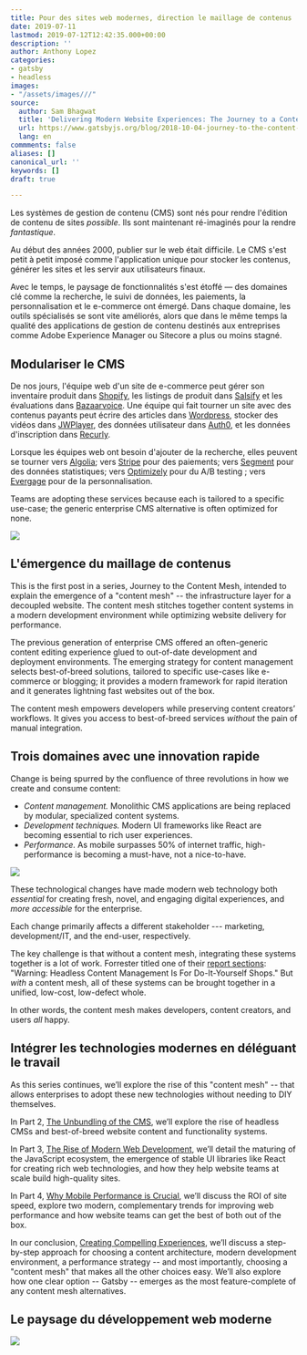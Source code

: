 ```yaml
---
title: Pour des sites web modernes, direction le maillage de contenus
date: 2019-07-11
lastmod: 2019-07-12T12:42:35.000+00:00
description: ''
author: Anthony Lopez
categories:
- gatsby
- headless
images:
- "/assets/images///"
source:
  author: Sam Bhagwat
  title: 'Delivering Modern Website Experiences: The Journey to a Content Mesh'
  url: https://www.gatsbyjs.org/blog/2018-10-04-journey-to-the-content-mesh/
  lang: en
commments: false
aliases: []
canonical_url: ''
keywords: []
draft: true

---
```

Les systèmes de gestion de contenu (CMS) sont nés pour rendre l'édition de contenu de sites _possible_. Ils sont maintenant ré-imaginés pour la rendre _fantastique_.

Au début des années 2000, publier sur le web était difficile. Le CMS s'est petit à petit imposé comme l'application unique pour stocker les contenus, générer les sites et les servir aux utilisateurs finaux.

Avec le temps, le paysage de fonctionnalités s'est étoffé — des domaines clé comme la recherche, le suivi de données, les paiements, la personnalisation et le e-commerce ont émergé. Dans chaque domaine, les outils spécialisés se sont vite améliorés, alors que dans le même temps la qualité des applications de gestion de contenu destinés aux entreprises comme Adobe Experience Manager ou Sitecore a plus ou moins stagné.

## Modulariser le CMS

De nos jours, l'équipe web d'un site de e-commerce peut gérer son inventaire produit dans [Shopify](https://www.shopify.com/), les listings de produit dans [Salsify](https://www.salsify.com/) et les évaluations dans [Bazaarvoice](https://www.bazaarvoice.com/). Une équipe qui fait tourner un site avec des contenus payants peut écrire des articles dans [Wordpress](https://wordpress.org/), stocker des vidéos dans [JWPlayer](https://www.jwplayer.com/), des données utilisateur dans [Auth0](https://auth0.com/), et les données d'inscription dans [Recurly](https://recurly.com/).

Lorsque les équipes web ont besoin d'ajouter de la recherche, elles peuvent se tourner vers [Algolia](https://www.algolia.com/); vers [Stripe](http://stripe.com) pour des paiements; vers [Segment](https://segment.com/) pour des données statistiques; vers [Optimizely](https://www.optimizely.com/) pour du A/B testing ; vers [Evergage](https://www.evergage.com/) pour de la personnalisation.

Teams are adopting these services because each is tailored to a specific use-case; the generic enterprise CMS alternative is often optimized for none.

![](/v1562938736/jamstatic/modular-cms-architecture.png)

## L'émergence du maillage de contenus

This is the first post in a series, Journey to the Content Mesh, intended to explain the emergence of a "content mesh" -- the infrastructure layer for a decoupled website. The content mesh stitches together content systems in a modern development environment while optimizing website delivery for performance.

The previous generation of enterprise CMS offered an often-generic content editing experience glued to out-of-date development and deployment environments. The emerging strategy for content management selects best-of-breed solutions, tailored to specific use-cases like e-commerce or blogging; it provides a modern framework for rapid iteration and it generates lightning fast websites out of the box.

The content mesh empowers developers while preserving content creators’ workflows. It gives you access to best-of-breed services _without_ the pain of manual integration.

## Trois domaines avec une innovation rapide

Change is being spurred by the confluence of three revolutions in how we create and consume content:

* _Content management._ Monolithic CMS applications are being replaced by modular, specialized content systems.
* _Development techniques._ Modern UI frameworks like React are becoming essential to rich user experiences.
* _Performance._ As mobile surpasses 50% of internet traffic, high-performance is becoming a must-have, not a nice-to-have.

![](/v1562938846/jamstatic/three-website-revolutions.png)

These technological changes have made modern web technology both _essential_ for creating fresh, novel, and engaging digital experiences, and _more accessible_ for the enterprise.

Each change primarily affects a different stakeholder --- marketing, development/IT, and the end-user, respectively.

The key challenge is that without a content mesh, integrating these systems together is a lot of work. Forrester titled one of their [report sections](https://www.tangomodem.com/wp-content/uploads/2017/09/the-rise-of-the-headless-cms.pdf): "Warning: Headless Content Management Is For Do-It-Yourself Shops." But _with_ a content mesh, all of these systems can be brought together in a unified, low-cost, low-defect whole.

In other words, the content mesh makes developers, content creators, and users _all_ happy.

## Intégrer les technologies modernes en déléguant le travail

As this series continues, we’ll explore the rise of this "content mesh" -- that allows enterprises to adopt these new technologies without needing to DIY themselves.

In Part 2, [The Unbundling of the CMS](/blog/2018-10-10-unbundling-of-the-cms), we’ll explore the rise of headless CMSs and best-of-breed website content and functionality systems.

In Part 3, [The Rise of Modern Web Development](/blog/2018-10-11-rise-of-modern-web-development), we’ll detail the maturing of the JavaScript ecosystem, the emergence of stable UI libraries like React for creating rich web technologies, and how they help website teams at scale build high-quality sites.

In Part 4, [Why Mobile Performance is Crucial](/blog/2018-10-16-why-mobile-performance-is-crucial), we’ll discuss the ROI of site speed, explore two modern, complementary trends for improving web performance and how website teams can get the best of both out of the box.

In our conclusion, [Creating Compelling Experiences](/blog/2018-10-18-creating-compelling-content-experiences), we’ll discuss a step-by-step approach for choosing a content architecture, modern development environment, a performance strategy -- and most importantly, choosing a "content mesh" that makes all the other choices easy. We’ll also explore how one clear option -- Gatsby -- emerges as the most feature-complete of any content mesh alternatives.

## Le paysage du développement web moderne

![](/v1562939172/jamstatic/content-mesh.png)